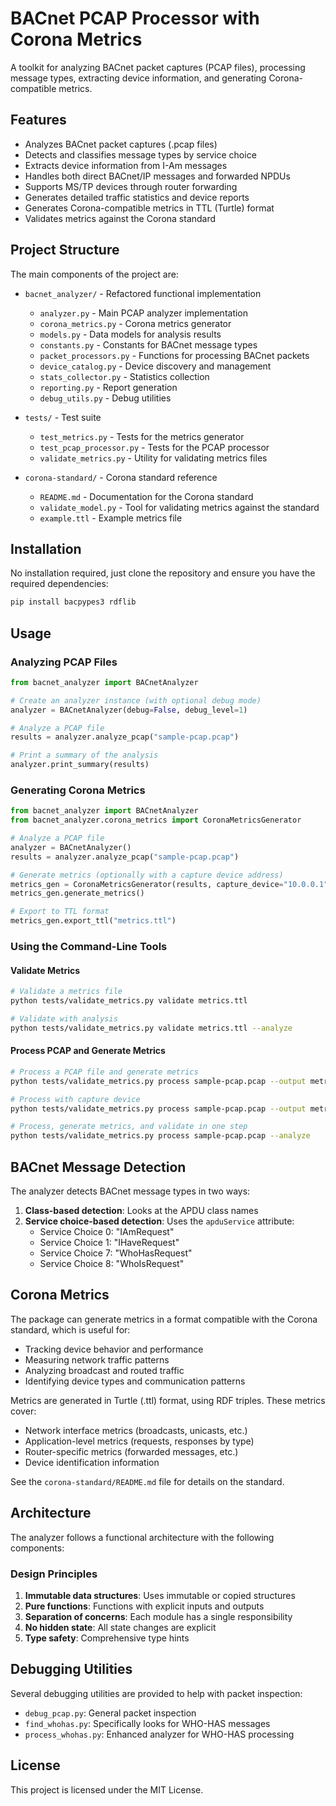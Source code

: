 # BACnet PCAP Processor with Corona Metrics

A toolkit for analyzing BACnet packet captures (PCAP files), processing message types, extracting device information, and generating Corona-compatible metrics.

## Features

- Analyzes BACnet packet captures (.pcap files)
- Detects and classifies message types by service choice
- Extracts device information from I-Am messages
- Handles both direct BACnet/IP messages and forwarded NPDUs
- Supports MS/TP devices through router forwarding
- Generates detailed traffic statistics and device reports
- Generates Corona-compatible metrics in TTL (Turtle) format
- Validates metrics against the Corona standard

## Project Structure

The main components of the project are:

- `bacnet_analyzer/` - Refactored functional implementation
  - `analyzer.py` - Main PCAP analyzer implementation
  - `corona_metrics.py` - Corona metrics generator
  - `models.py` - Data models for analysis results
  - `constants.py` - Constants for BACnet message types
  - `packet_processors.py` - Functions for processing BACnet packets
  - `device_catalog.py` - Device discovery and management
  - `stats_collector.py` - Statistics collection
  - `reporting.py` - Report generation
  - `debug_utils.py` - Debug utilities

- `tests/` - Test suite
  - `test_metrics.py` - Tests for the metrics generator
  - `test_pcap_processor.py` - Tests for the PCAP processor
  - `validate_metrics.py` - Utility for validating metrics files

- `corona-standard/` - Corona standard reference
  - `README.md` - Documentation for the Corona standard
  - `validate_model.py` - Tool for validating metrics against the standard
  - `example.ttl` - Example metrics file

## Installation

No installation required, just clone the repository and ensure you have the required dependencies:

```bash
pip install bacpypes3 rdflib
```

## Usage

### Analyzing PCAP Files

```python
from bacnet_analyzer import BACnetAnalyzer

# Create an analyzer instance (with optional debug mode)
analyzer = BACnetAnalyzer(debug=False, debug_level=1)

# Analyze a PCAP file
results = analyzer.analyze_pcap("sample-pcap.pcap")

# Print a summary of the analysis
analyzer.print_summary(results)
```

### Generating Corona Metrics

```python
from bacnet_analyzer import BACnetAnalyzer
from bacnet_analyzer.corona_metrics import CoronaMetricsGenerator

# Analyze a PCAP file
analyzer = BACnetAnalyzer()
results = analyzer.analyze_pcap("sample-pcap.pcap")

# Generate metrics (optionally with a capture device address)
metrics_gen = CoronaMetricsGenerator(results, capture_device="10.0.0.1")
metrics_gen.generate_metrics()

# Export to TTL format
metrics_gen.export_ttl("metrics.ttl")
```

### Using the Command-Line Tools

#### Validate Metrics

```bash
# Validate a metrics file
python tests/validate_metrics.py validate metrics.ttl

# Validate with analysis
python tests/validate_metrics.py validate metrics.ttl --analyze
```

#### Process PCAP and Generate Metrics

```bash
# Process a PCAP file and generate metrics
python tests/validate_metrics.py process sample-pcap.pcap --output metrics.ttl

# Process with capture device
python tests/validate_metrics.py process sample-pcap.pcap --output metrics.ttl --capture-device 10.0.0.1

# Process, generate metrics, and validate in one step
python tests/validate_metrics.py process sample-pcap.pcap --analyze
```

## BACnet Message Detection

The analyzer detects BACnet message types in two ways:

1. **Class-based detection**: Looks at the APDU class names
2. **Service choice-based detection**: Uses the `apduService` attribute:
   - Service Choice 0: "IAmRequest"
   - Service Choice 1: "IHaveRequest"
   - Service Choice 7: "WhoHasRequest" 
   - Service Choice 8: "WhoIsRequest"

## Corona Metrics

The package can generate metrics in a format compatible with the Corona standard, which is useful for:

- Tracking device behavior and performance
- Measuring network traffic patterns
- Analyzing broadcast and routed traffic
- Identifying device types and communication patterns

Metrics are generated in Turtle (.ttl) format, using RDF triples. These metrics cover:

- Network interface metrics (broadcasts, unicasts, etc.)
- Application-level metrics (requests, responses by type)
- Router-specific metrics (forwarded messages, etc.)
- Device identification information

See the `corona-standard/README.md` file for details on the standard.

## Architecture

The analyzer follows a functional architecture with the following components:

### Design Principles

1. **Immutable data structures**: Uses immutable or copied structures
2. **Pure functions**: Functions with explicit inputs and outputs
3. **Separation of concerns**: Each module has a single responsibility
4. **No hidden state**: All state changes are explicit
5. **Type safety**: Comprehensive type hints

## Debugging Utilities

Several debugging utilities are provided to help with packet inspection:

- `debug_pcap.py`: General packet inspection
- `find_whohas.py`: Specifically looks for WHO-HAS messages
- `process_whohas.py`: Enhanced analyzer for WHO-HAS processing

## License

This project is licensed under the MIT License.